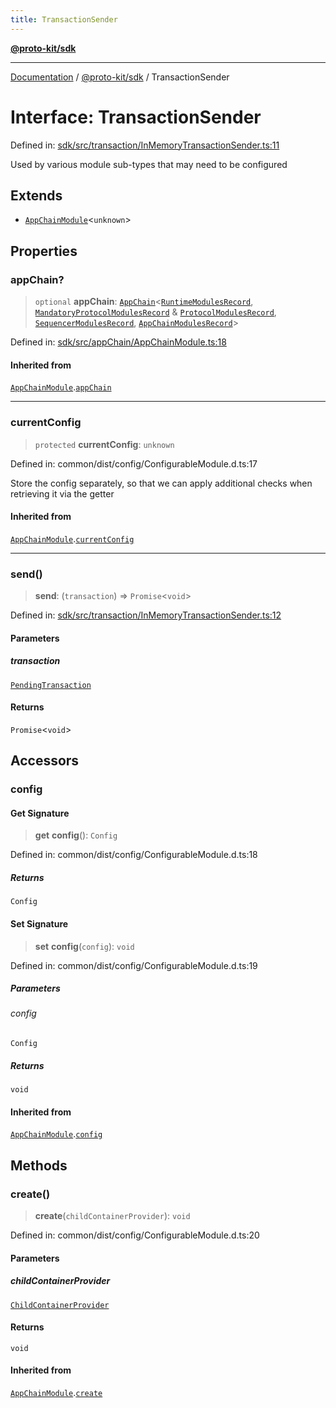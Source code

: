 ```yaml
---
title: TransactionSender
---
```


[**@proto-kit/sdk**](../README.md)

***

[Documentation](../../../README.md) / [@proto-kit/sdk](../README.md) / TransactionSender

# Interface: TransactionSender

Defined in: [sdk/src/transaction/InMemoryTransactionSender.ts:11](https://github.com/proto-kit/framework/blob/4d6b3b6da51b3edee0fbf25ce72c1f59ec61e891/packages/sdk/src/transaction/InMemoryTransactionSender.ts#L11)

Used by various module sub-types that may need to be configured

## Extends

- [`AppChainModule`](../classes/AppChainModule.md)\<`unknown`\>

## Properties

### appChain?

> `optional` **appChain**: [`AppChain`](../classes/AppChain.md)\<[`RuntimeModulesRecord`](../../module/type-aliases/RuntimeModulesRecord.md), [`MandatoryProtocolModulesRecord`](../../protocol/type-aliases/MandatoryProtocolModulesRecord.md) & [`ProtocolModulesRecord`](../../protocol/type-aliases/ProtocolModulesRecord.md), [`SequencerModulesRecord`](../../sequencer/type-aliases/SequencerModulesRecord.md), [`AppChainModulesRecord`](../type-aliases/AppChainModulesRecord.md)\>

Defined in: [sdk/src/appChain/AppChainModule.ts:18](https://github.com/proto-kit/framework/blob/4d6b3b6da51b3edee0fbf25ce72c1f59ec61e891/packages/sdk/src/appChain/AppChainModule.ts#L18)

#### Inherited from

[`AppChainModule`](../classes/AppChainModule.md).[`appChain`](../classes/AppChainModule.md#appchain)

***

### currentConfig

> `protected` **currentConfig**: `unknown`

Defined in: common/dist/config/ConfigurableModule.d.ts:17

Store the config separately, so that we can apply additional
checks when retrieving it via the getter

#### Inherited from

[`AppChainModule`](../classes/AppChainModule.md).[`currentConfig`](../classes/AppChainModule.md#currentconfig)

***

### send()

> **send**: (`transaction`) => `Promise`\<`void`\>

Defined in: [sdk/src/transaction/InMemoryTransactionSender.ts:12](https://github.com/proto-kit/framework/blob/4d6b3b6da51b3edee0fbf25ce72c1f59ec61e891/packages/sdk/src/transaction/InMemoryTransactionSender.ts#L12)

#### Parameters

##### transaction

[`PendingTransaction`](../../sequencer/classes/PendingTransaction.md)

#### Returns

`Promise`\<`void`\>

## Accessors

### config

#### Get Signature

> **get** **config**(): `Config`

Defined in: common/dist/config/ConfigurableModule.d.ts:18

##### Returns

`Config`

#### Set Signature

> **set** **config**(`config`): `void`

Defined in: common/dist/config/ConfigurableModule.d.ts:19

##### Parameters

###### config

`Config`

##### Returns

`void`

#### Inherited from

[`AppChainModule`](../classes/AppChainModule.md).[`config`](../classes/AppChainModule.md#config)

## Methods

### create()

> **create**(`childContainerProvider`): `void`

Defined in: common/dist/config/ConfigurableModule.d.ts:20

#### Parameters

##### childContainerProvider

[`ChildContainerProvider`](../../common/interfaces/ChildContainerProvider.md)

#### Returns

`void`

#### Inherited from

[`AppChainModule`](../classes/AppChainModule.md).[`create`](../classes/AppChainModule.md#create)
